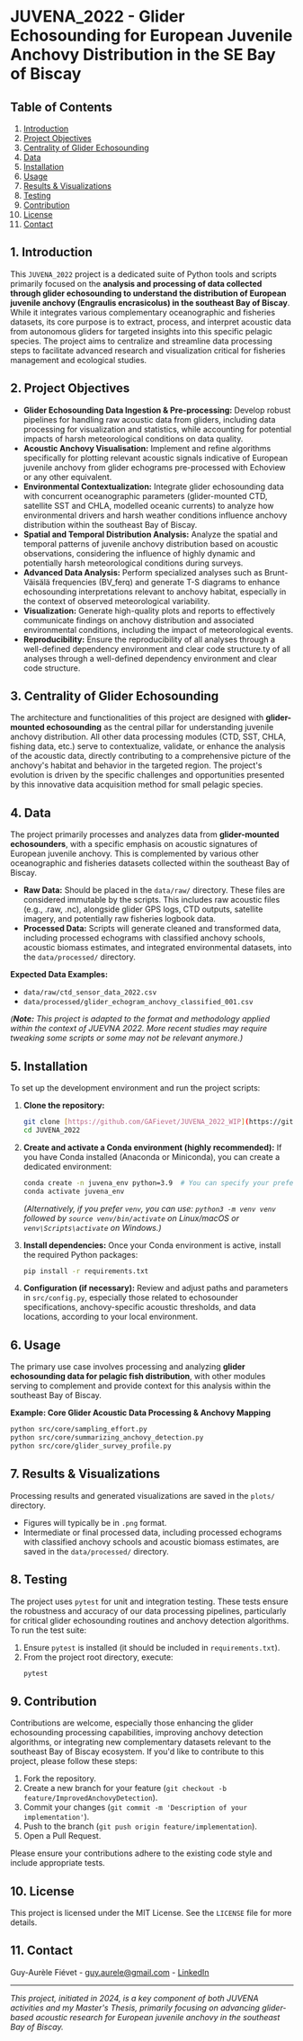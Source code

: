 # JUVENA_2022 - Glider Echosounding for European Juvenile Anchovy Distribution in the SE Bay of Biscay

## Table of Contents
1.  [Introduction](#1-introduction)
2.  [Project Objectives](#2-project-objectives)
3.  [Centrality of Glider Echosounding](#3-centrality-of-glider-echosounding)
4.  [Data](#4-data)
5.  [Installation](#5-installation)
6.  [Usage](#6-usage)
7.  [Results & Visualizations](#7-results--visualizations)
8.  [Testing](#8-testing)
9.  [Contribution](#9-contribution)
10. [License](#10-license)
11. [Contact](#11-contact)

## 1. Introduction
This `JUVENA_2022` project is a dedicated suite of Python tools and scripts primarily focused on the **analysis and processing of data collected through glider echosounding to understand the distribution of European juvenile anchovy (Engraulis encrasicolus) in the southeast Bay of Biscay**. While it integrates various complementary oceanographic and fisheries datasets, its core purpose is to extract, process, and interpret acoustic data from autonomous gliders for targeted insights into this specific pelagic species. The project aims to centralize and streamline data processing steps to facilitate advanced research and visualization critical for fisheries management and ecological studies.

## 2. Project Objectives
* **Glider Echosounding Data Ingestion & Pre-processing:** Develop robust pipelines for handling raw acoustic data from gliders, including data processing for visualization and statistics, while accounting for potential impacts of harsh meteorological conditions on data quality.
* **Acoustic Anchovy Visualisation:** Implement and refine algorithms specifically for plotting relevant acoustic signals indicative of European juvenile anchovy from glider echograms pre-processed with Echoview or any other equivalent.
* **Environmental Contextualization:** Integrate glider echosounding data with concurrent oceanographic parameters (glider-mounted CTD, satellite SST and CHLA, modelled oceanic currents) to analyze how environmental drivers and harsh weather conditions influence anchovy distribution within the southeast Bay of Biscay.
* **Spatial and Temporal Distribution Analysis:** Analyze the spatial and temporal patterns of juvenile anchovy distribution based on acoustic observations, considering the influence of highly dynamic and potentially harsh meteorological conditions during surveys.
* **Advanced Data Analysis:** Perform specialized analyses such as Brunt-Väisälä frequencies (BV_ferq) and generate T-S diagrams to enhance echosounding interpretations relevant to anchovy habitat, especially in the context of observed meteorological variability.
* **Visualization:** Generate high-quality plots and reports to effectively communicate findings on anchovy distribution and associated environmental conditions, including the impact of meteorological events.
* **Reproducibility:** Ensure the reproducibility of all analyses through a well-defined dependency environment and clear code structure.ty of all analyses through a well-defined dependency environment and clear code structure.

## 3. Centrality of Glider Echosounding
The architecture and functionalities of this project are designed with **glider-mounted echosounding** as the central pillar for understanding juvenile anchovy distribution. All other data processing modules (CTD, SST, CHLA, fishing data, etc.) serve to contextualize, validate, or enhance the analysis of the acoustic data, directly contributing to a comprehensive picture of the anchovy's habitat and behavior in the targeted region. The project's evolution is driven by the specific challenges and opportunities presented by this innovative data acquisition method for small pelagic species.

## 4. Data
The project primarily processes and analyzes data from **glider-mounted echosounders**, with a specific emphasis on acoustic signatures of European juvenile anchovy. This is complemented by various other oceanographic and fisheries datasets collected within the southeast Bay of Biscay.
* **Raw Data:** Should be placed in the `data/raw/` directory. These files are considered immutable by the scripts. This includes raw acoustic files (e.g., .raw, .nc), alongside glider GPS logs, CTD outputs, satellite imagery, and potentially raw fisheries logbook data.
* **Processed Data:** Scripts will generate cleaned and transformed data, including processed echograms with classified anchovy schools, acoustic biomass estimates, and integrated environmental datasets, into the `data/processed/` directory.

**Expected Data Examples:**
* `data/raw/ctd_sensor_data_2022.csv`
* `data/processed/glider_echogram_anchovy_classified_001.csv`

*(**Note:** This project is adapted to the format and methodology applied within the context of JUEVNA 2022. More recent studies may require tweaking some scripts or some may not be relevant anymore.)*

## 5. Installation
To set up the development environment and run the project scripts:

1.  **Clone the repository:**
    ```bash
    git clone [https://github.com/GAFievet/JUVENA_2022_WIP](https://github.com/GAFievet/JUVENA_2022_WIP)
    cd JUVENA_2022
    ```

2.  **Create and activate a Conda environment (highly recommended):**
    If you have Conda installed (Anaconda or Miniconda), you can create a dedicated environment:
    ```bash
    conda create -n juvena_env python=3.9  # You can specify your preferred Python version here
    conda activate juvena_env
    ```
    *(Alternatively, if you prefer `venv`, you can use: `python3 -m venv venv` followed by `source venv/bin/activate` on Linux/macOS or `venv\Scripts\activate` on Windows.)*


3.  **Install dependencies:**
    Once your Conda environment is active, install the required Python packages:
    ```bash
    pip install -r requirements.txt
    ```

4.  **Configuration (if necessary):**
    Review and adjust paths and parameters in `src/config.py`, especially those related to echosounder specifications, anchovy-specific acoustic thresholds, and data locations, according to your local environment.
## 6. Usage
The primary use case involves processing and analyzing **glider echosounding data for pelagic fish distribution**, with other modules serving to complement and provide context for this analysis within the southeast Bay of Biscay.

**Example: Core Glider Acoustic Data Processing & Anchovy Mapping**
```bash
python src/core/sampling_effort.py
python src/core/summarizing_anchovy_detection.py
python src/core/glider_survey_profile.py
```

## 7. Results & Visualizations
Processing results and generated visualizations are saved in the `plots/` directory.
* Figures will typically be in `.png` format.
* Intermediate or final processed data, including processed echograms with classified anchovy schools and acoustic biomass estimates, are saved in the `data/processed/` directory.


## 8. Testing
The project uses `pytest` for unit and integration testing. These tests ensure the robustness and accuracy of our data processing pipelines, particularly for critical glider echosounding routines and anchovy detection algorithms.
To run the test suite:

1.  Ensure `pytest` is installed (it should be included in `requirements.txt`).
2.  From the project root directory, execute:
    ```bash
    pytest
    ```

## 9. Contribution
Contributions are welcome, especially those enhancing the glider echosounding processing capabilities, improving anchovy detection algorithms, or integrating new complementary datasets relevant to the southeast Bay of Biscay ecosystem. If you'd like to contribute to this project, please follow these steps:
1.  Fork the repository.
2.  Create a new branch for your feature (`git checkout -b feature/ImprovedAnchovyDetection`).
3.  Commit your changes (`git commit -m 'Description of your implementation'`).
4.  Push to the branch (`git push origin feature/implementation`).
5.  Open a Pull Request.

Please ensure your contributions adhere to the existing code style and include appropriate tests.

## 10. License
This project is licensed under the MIT License. See the `LICENSE` file for more details.

## 11. Contact
Guy-Aurèle Fiévet - [guy.aurele@gmail.com](mailto:your.email@example.com) - [LinkedIn](https://www.linkedin.com/in/guyaurele/)

---
*This project, initiated in 2024, is a key component of both JUVENA activities and my Master's Thesis, primarily focusing on advancing glider-based acoustic research for European juvenile anchovy in the southeast Bay of Biscay.*